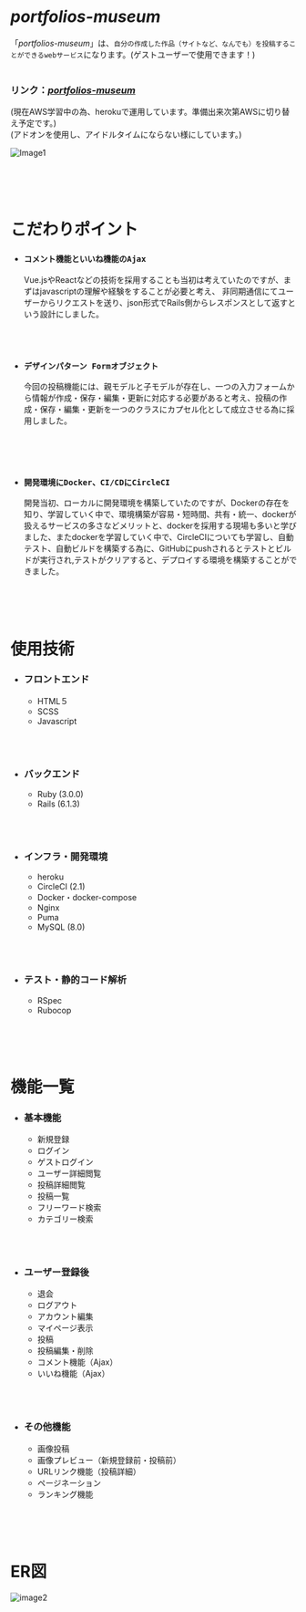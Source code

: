 # *portfolios-museum*
「*portfolios-museum*」は、`自分の作成した作品（サイトなど、なんでも）を投稿することができるwebサービス`になります。(ゲストユーザーで使用できます！)  
<br>
  
### リンク：[*portfolios-museum*](https://portfolios-museum.herokuapp.com/) 


(現在AWS学習中の為、herokuで運用しています。準備出来次第AWSに切り替え予定です。)  
(アドオンを使用し、アイドルタイムにならない様にしています。)


![Image1](https://user-images.githubusercontent.com/80506736/125943965-305b9ec5-a465-4a23-a33a-bd3f75355443.png)

<br>
<br>
<br>

# こだわりポイント
* ### `コメント機能といいね機能のAjax`  
   Vue.jsやReactなどの技術を採用することも当初は考えていたのですが、まずはjavascriptの理解や経験をすることが必要と考え、
   非同期通信にてユーザーからリクエストを送り、json形式でRails側からレスポンスとして返すという設計にしました。
<br>  
<br>

* ### `デザインパターン Formオブジェクト`
  今回の投稿機能には、親モデルと子モデルが存在し、一つの入力フォームから情報が作成・保存・編集・更新に対応する必要があると考え、投稿の作成・保存・編集・更新を一つのクラスにカプセル化として成立させる為に採用しました。
<br>
<br>
<br>

* ### `開発環境にDocker、CI/CDにCircleCI`
  開発当初、ローカルに開発環境を構築していたのですが、Dockerの存在を知り、学習していく中で、環境構築が容易・短時間、共有・統一、dockerが扱えるサービスの多さなどメリットと、dockerを採用する現場も多いと学びました、またdockerを学習していく中で、CircleCIについても学習し、自動テスト、自動ビルドを構築する為に、GitHubにpushされるとテストとビルドが実行され,テストがクリアすると、デプロイする環境を構築することができました。
<br>
<br>
<br>

# 使用技術
* ### フロントエンド
  * HTML５
  * SCSS
  * Javascript
<br>
<br>

* ### バックエンド
  * Ruby (3.0.0)
  * Rails (6.1.3)
<br>
<br>

* ### インフラ・開発環境
  * heroku
  * CircleCI (2.1)
  * Docker・docker-compose
  * Nginx
  * Puma
  * MySQL (8.0)
<br>
<br>

* ### テスト・静的コード解析
  * RSpec
  * Rubocop
<br>
<br>
<br>

# 機能一覧
* ### 基本機能
  * 新規登録
  * ログイン
  * ゲストログイン
  * ユーザー詳細閲覧
  * 投稿詳細閲覧
  * 投稿一覧
  * フリーワード検索
  * カテゴリー検索
<br>
<br>

* ### ユーザー登録後
  * 退会
  * ログアウト
  * アカウント編集
  * マイページ表示
  * 投稿
  * 投稿編集・削除
  * コメント機能（Ajax）
  * いいね機能（Ajax）
<br>
<br>

* ### その他機能
  * 画像投稿
  * 画像プレビュー（新規登録前・投稿前）
  * URLリンク機能（投稿詳細）
  * ページネーション
  * ランキング機能
<br>
<br>
<br>

# ER図
![image2](https://user-images.githubusercontent.com/80506736/125944489-b456b67c-f8d9-42e3-b00f-f513b257604b.png) 